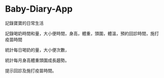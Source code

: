 # Baby-Diary-App

記錄寶寶的日常生活

記錄喝奶時間和量，大小便時間，身高，體重，頭圍，體溫，預約回診時間，施打疫苗時間

統計每日喝奶的量，大小便次數，

統計每月身高體重頭圍成長趨勢。

提示回診及施打疫苗時間。
